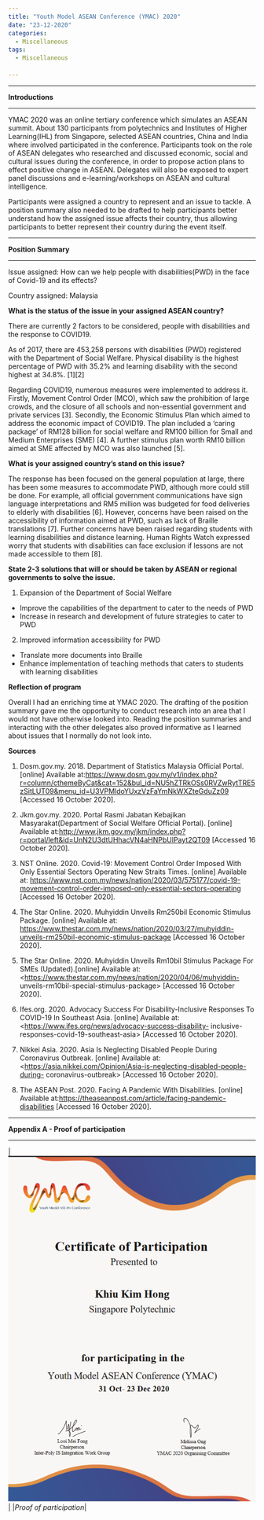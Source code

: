 ```yaml
---
title: "Youth Model ASEAN Conference (YMAC) 2020"
date: "23-12-2020"
categories:
  - Miscellaneous
tags:
  - Miscellaneous

---
```


***

<strong>Introductions</strong>

***

YMAC 2020 was an online tertiary conference which simulates an ASEAN summit. About 130 participants from polytechnics and Institutes of Higher Learning(IHL) from Singapore, selected ASEAN countries, China and India where involved participated in the conference. Participants took on the role of ASEAN delegates who researched and discussed economic, social and cultural issues during the conference, in order to propose action plans to effect positive change in ASEAN.  Delegates will also be exposed to expert panel discussions and e-learning/workshops on ASEAN and cultural intelligence.  

Participants were assigned a country to represent and an issue to tackle. A position summary also needed to be drafted to help participants better understand how the assigned issue affects their country, thus allowing participants to better represent their country during the event itself.

***

<strong>Position Summary</strong>

***
Issue assigned: How can we help people with disabilities(PWD) in the face of Covid-19 and its effects?

Country assigned: Malaysia

<strong>What is the status of the issue in your assigned ASEAN country?</strong>

There are currently 2 factors to be considered, people with disabilities and the response to COVID19.

As of 2017, there are 453,258 persons with disabilities (PWD) registered with the Department of Social Welfare. Physical disability is the highest percentage of PWD with 35.2% and learning disability with the second highest at 34.8%. [1][2]

Regarding COVID19, numerous measures were implemented to address it. Firstly, Movement Control Order (MCO), which saw the prohibition of large crowds, and the closure of all schools and non-essential government and private services [3]. Secondly, the Economic Stimulus Plan which aimed to address the economic impact of COVID19. The plan included a ‘caring package’ of RM128 billion for social welfare and RM100 billion for Small and Medium Enterprises (SME) [4]. A further stimulus plan worth RM10 billion aimed at SME affected by MCO was also launched [5].

<strong>What is your assigned country’s stand on this issue?</strong>

The response has been focused on the general population at large, there has been some measures to accommodate PWD, although more could still be done. For example, all official government communications have sign language interpretations and RM5 million was budgeted for food deliveries to elderly with disabilities [6]. However, concerns have been raised on the accessibility of information aimed at PWD, such as lack of Braille translations [7]. Further concerns have been raised regarding students with learning disabilities and distance learning. Human Rights Watch expressed worry that students with disabilities can face exclusion if lessons are not made accessible to them [8].

<strong>State 2-3 solutions that will or should be taken by ASEAN or regional governments to solve the issue.</strong>

1. Expansion of the Department of Social Welfare
  - Improve the capabilities of the department to cater to the needs of PWD
  - Increase in research and development of future strategies to cater to PWD

2. Improved information accessibility for PWD
  - Translate more documents into Braille
  - Enhance implementation of teaching methods that caters to students with learning disabilities

<strong>Reflection of program</strong>

Overall I had an enriching time at YMAC 2020. The drafting of the position summary gave me the opportunity to conduct research into an area that I would not have otherwise looked into. Reading the position summaries and interacting with the other delegates also proved informative as I learned about issues that I normally do not look into.

<strong>Sources</strong>
1. Dosm.gov.my. 2018. Department of Statistics Malaysia Official Portal. [online] Available at:<https://www.dosm.gov.my/v1/index.php?r=column/cthemeByCat&cat=152&bul_id=NU5hZTRkOSs0RVZwRytTRE5zSitLUT09&menu_id=U3VPMldoYUxzVzFaYmNkWXZteGduZz09>
[Accessed 16 October 2020].

2. Jkm.gov.my. 2020. Portal Rasmi Jabatan Kebajikan Masyarakat(Department of Social Welfare Official Portal). [online] Available at:<http://www.jkm.gov.my/jkm/index.php?r=portal/left&id=UnN2U3dtUHhacVN4aHNPbUlPayt2QT09> [Accessed 16 October 2020].

3. NST Online. 2020. Covid-19: Movement Control Order Imposed With Only Essential Sectors Operating New Straits Times. [online] Available at: <https://www.nst.com.my/news/nation/2020/03/575177/covid-19-movement-control-order-imposed-only-essential-sectors-operating> [Accessed 16 October 2020].

4. The Star Online. 2020. Muhyiddin Unveils Rm250bil Economic Stimulus Package. [online] Available at: <https://www.thestar.com.my/news/nation/2020/03/27/muhyiddin-unveils-rm250bil-economic-stimulus-package> [Accessed 16 October 2020].

5. The Star Online. 2020. Muhyiddin Unveils Rm10bil Stimulus Package For SMEs (Updated).[online] Available at: <https://www.thestar.com.my/news/nation/2020/04/06/muhyiddin-
unveils-rm10bil-special-stimulus-package> [Accessed 16 October 2020].

6. Ifes.org. 2020. Advocacy Success For Disability-Inclusive Responses To COVID-19 In Southeast Asia. [online] Available at: <https://www.ifes.org/news/advocacy-success-disability-
inclusive-responses-covid-19-southeast-asia> [Accessed 16 October 2020].

7. Nikkei Asia. 2020. Asia Is Neglecting Disabled People During Coronavirus Outbreak. [online] Available at: <https://asia.nikkei.com/Opinion/Asia-is-neglecting-disabled-people-during-
coronavirus-outbreak> [Accessed 16 October 2020].

8. The ASEAN Post. 2020. Facing A Pandemic With Disabilities. [online] Available at:<https://theaseanpost.com/article/facing-pandemic-disabilities> [Accessed 16 October
2020].

***

<strong>Appendix A - Proof of participation </strong>

***

|![proof](/assets/images/Misc/YMAC-2020.png)|
|<em>Proof of participation</em>|